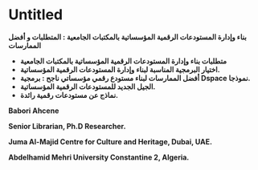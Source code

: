 # Untitled

**بناء وإدارة المستودعات الرقمية المؤسساتية بالمكتبات الجامعية : المتطلبات و أفضل الممارسات**

* **متطلبات بناء وإدارة المستودعات الرقمية المؤسساتية بالمكتبات الجامعية**
* **اختيار البرمجية المناسبة لبناء وإدارة المستودعات الرقمية المؤسساتية.**
* **أفضل الممارسات لبناء مستودع رقمي مؤسساتي ناجح : برمجية Dspace نموذجا.**
* **الجيل الجديد للمستودعات الرقمية المؤسساتية.**
* **نماذج عن مستودعات رقمية رائدة.**

**Babori Ahcene**

**Senior Librarian, Ph.D Researcher.**

**Juma Al-Majid Centre for Culture and Heritage, Dubai, UAE.**

**Abdelhamid Mehri University Constantine 2, Algeria.**


